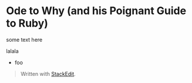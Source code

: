
# Ode to Why (and his Poignant Guide to Ruby)

some text here

lalala

 * foo
 

> Written with [StackEdit](https://stackedit.io/).